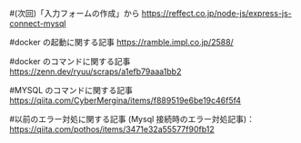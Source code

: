 #(次回)「入力フォームの作成」から
https://reffect.co.jp/node-js/express-js-connect-mysql

#docker の起動に関する記事
https://ramble.impl.co.jp/2588/

#docker のコマンドに関する記事
https://zenn.dev/ryuu/scraps/a1efb79aaa1bb2

#MYSQL のコマンドに関する記事
https://qiita.com/CyberMergina/items/f889519e6be19c46f5f4

#以前のエラー対処に関する記事
(Mysql 接続時のエラー対処記事)：https://qiita.com/pothos/items/3471e32a55577f90fb12
